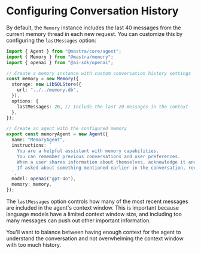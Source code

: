 # Configuring Conversation History

By default, the `Memory` instance includes the last 40 messages from the current memory thread in each new request. You can customize this by configuring the `lastMessages` option:

```typescript
import { Agent } from "@mastra/core/agent";
import { Memory } from "@mastra/memory";
import { openai } from "@ai-sdk/openai";

// Create a memory instance with custom conversation history settings
const memory = new Memory({
  storage: new LibSQLStore({
    url: "../../memory.db",
  }),
  options: {
    lastMessages: 20, // Include the last 20 messages in the context
  },
});

// Create an agent with the configured memory
export const memoryAgent = new Agent({
  name: "MemoryAgent",
  instructions: `
    You are a helpful assistant with memory capabilities.
    You can remember previous conversations and user preferences.
    When a user shares information about themselves, acknowledge it and remember it for future reference.
    If asked about something mentioned earlier in the conversation, recall it accurately.
  `,
  model: openai("gpt-4o"),
  memory: memory,
});
```

The `lastMessages` option controls how many of the most recent messages are included in the agent's context window. This is important because language models have a limited context window size, and including too many messages can push out other important information.

You'll want to balance between having enough context for the agent to understand the conversation and not overwhelming the context window with too much history.
